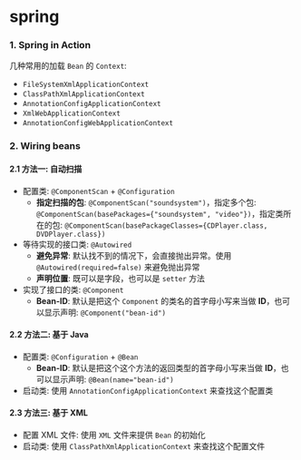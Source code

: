 # spring

### 1. Spring in Action

几种常用的加载 `Bean` 的 `Context`:

- `FileSystemXmlApplicationContext`
- `ClassPathXmlApplicationContext`
- `AnnotationConfigApplicationContext`
- `XmlWebApplicationContext`
- `AnnotationConfigWebApplicationContext`

### 2. Wiring beans

#### 2.1 方法一: 自动扫描

- 配置类: `@ComponentScan` + `@Configuration`
  - **指定扫描的包**: `@ComponentScan("soundsystem")`，指定多个包: `@ComponentScan(basePackages={"soundsystem", "video"})`，指定类所在的包: `@ComponentScan(basePackageClasses={CDPlayer.class, DVDPlayer.class})`
- 等待实现的接口类: `@Autowired`
  - **避免异常**: 默认找不到的情况下，会直接抛出异常。使用 `@Autowired(required=false)` 来避免抛出异常
  - **声明位置**: 既可以是字段，也可以是 `setter` 方法
- 实现了接口的类: `@Component`
  - **Bean-ID**: 默认是把这个 `Component` 的类名的首字母小写来当做 **ID**，也可以显示声明: `@Component("bean-id")`

#### 2.2 方法二: 基于 Java

- 配置类: `@Configuration` + `@Bean`
  - **Bean-ID**: 默认是把这个这个方法的返回类型的首字母小写来当做 **ID**，也可以显示声明: `@Bean(name="bean-id")`
- 启动类: 使用 `AnnotationConfigApplicationContext` 来查找这个配置类

#### 2.3 方法三: 基于 XML

- 配置 XML 文件: 使用 `XML` 文件来提供 `Bean` 的初始化
- 启动类: 使用 `ClassPathXmlApplicationContext` 来查找这个配置文件

